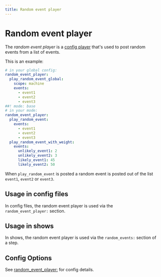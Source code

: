 ```yaml
---
title: Random event player
---
```


# Random event player


The *random event player* is a
[config player](index.md)
that's used to post random events from a list of events.

This is an example:

``` yaml
# in your global config:
random_event_player:
  play_random_event_global:
    scope: machine
    events:
      - event1
      - event2
      - event3
##! mode: base
# in your mode:
random_event_player:
  play_random_event:
    events:
      - event1
      - event2
      - event3
  play_random_event_with_weight:
    events:
      unlikely_event1: 2
      unlikely_event2: 3
      likely_event1: 45
      likely_event2: 50
```

When `play_random_event` is posted a random event is posted
out of the list `event1`, `event2` or
`event3`.

## Usage in config files

In config files, the random event player is used via the
`random_event_player:` section.

## Usage in shows

In shows, the random event player is used via the `random_events:`
section of a step.

## Config Options

See [random_event_player:](../config/random_event_player.md) for
config details.
